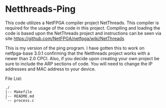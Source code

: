Netthreads-Ping
==========================
This code utilizes a NetFPGA compiler project NetThreads. This compiler is required for the usage of the code in this
project. Compiling and loading the code is based upon the NetThreads project and instructions can be seen via site
https://github.com/NetFPGA/netfpga/wiki/NetThreads

This is my version of the ping program. I have gotten this to work on netfpga-base 3.0.1 confirming that the Netthreads project works with a newer than 2.0 CPCI. Also, if you decide upon creating your own project be sure to include the ARP sections of code. You will need to change the IP addresses and MAC address to your device.  

File List:

	./
	|-- Makefile
	|-- README.md
	`-- process.c

